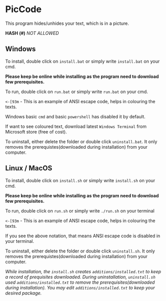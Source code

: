 # PicCode #

This program hides/unhides your text, which is in a picture.

**HASH (#)** *NOT ALLOWED*

## Windows ##

To install, double click on `install.bat` or simply write `install.bat` on your cmd.

**Please keep be online while installing as the program need to download few prerequisites.**



To run, double click on `run.bat` or simply write `run.bat` on your cmd.


`<-[93m` - This is an example of ANSI escape code, helps in colouring the texts.

Windows basic `cmd` and basic `powershell` has disabled it by default.


If want to see coloured text, download latest `Windows Terminal` from Microsoft store (free of cost).


To uninstall, either delete the folder or double click `uninstall.bat`. It only removes the prerequistes(downloaded during installation) from your computer.



## Linux / MacOS ##

To install, double click on `install.sh` or simply write `install.sh` on your cmd.

**Please keep be online while installing as the program need to download few prerequisites.**



To run, double click on `run.sh` or simply write `./run.sh`  on your terminal

`<-[93m` - This is an example of ANSI escape code, helps in colouring the texts.

If you see the above notation, that means ANSI escape code is disabled in your terminal.

To uninstall, either delete the folder or double click `uninstall.sh`. It only removes the prerequistes(downloaded during installation) from your computer.

*While installation, the `install.sh` creates `additions/installed.txt` to keep a record of prequisites downloaded. During uninstallation, `uninstall.sh` used `additions/installed.txt` to remove the prerequisites(downloaded during installation). You may edit `additions/installed.txt` to keep your desired package.*